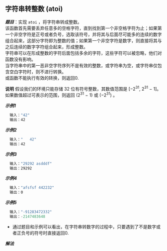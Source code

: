 ## 字符串转整数 (atoi)

***题目***：实现 `atoi` ，将字符串转成整数。    
该函数首先需要丢弃任意多的空格字符，直到找到第一个非空格字符为止；如果第一个非空字符是正号或者负号，选取该符号，并将其与后面尽可能多的连续的数字组合起来，这部分字符即为整数的值；如果第一个非空字符是数字，则直接将其与之后连续的数字字符组合起来，形成整数。    
字符串可以在形成整数的字符后面包括多余的字符，这些字符可以被忽略，他们对函数没有影响。    
当字符串中的第一恶非空字符序列不是有效的整数，或字符串为空，或字符串仅包含空白字符时，则不进行转换。    
或函数不能执行有效的转换，则返回0.    

**说明**
假设我们的环境只能存储 32 位有符号整数，其数值范围是 [−2<sup>31</sup>,  2<sup>31</sup> − 1]。如果数值超过可表示的范围，则返回 (2<sup>31</sup> − 1) 或 (−2<sup>31</sup>) 。  


***示例1***
``` javascript
  输入："42"
  输出：42
```
***示例2***
``` javascript
  输入："   42"
  输出：42
```
***示例3***
``` javascript
  输入："29292 asdddf"
  输出：29292
```
***示例4***
``` javascript
  输入："afsfsf 442232"
  输出：0
```
***示例5***
``` javascript
  输入："-91283472332"
  输出：-2147483648
```

- 通过题目和示例可以看出，在字符串转数字的过程中，只要遇到了不是数字或者正负号的符号时直接返回0.

***解法***
